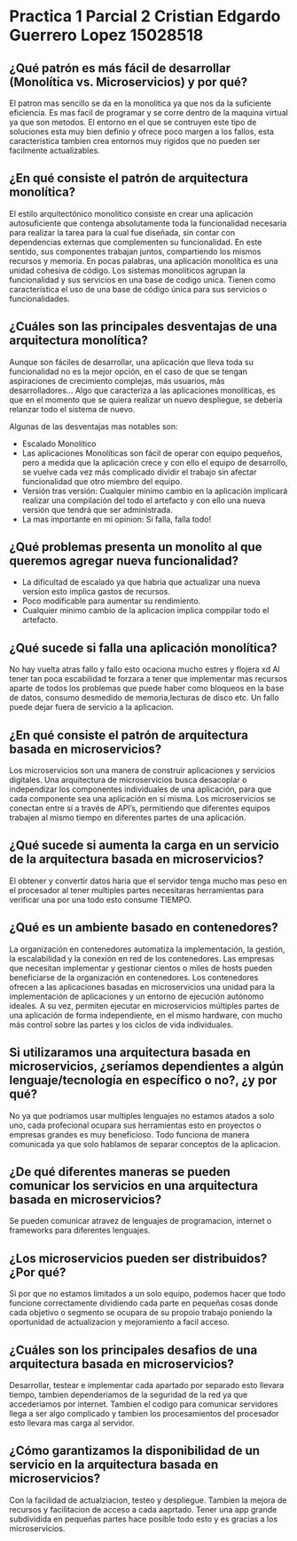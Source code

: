 # Practica 1 Parcial 2 Cristian Edgardo Guerrero Lopez 15028518

## ¿Qué patrón es más fácil de desarrollar (Monolítica vs. Microservicios) y por qué?

El patron mas sencillo se da en la monolitica ya que nos da la suficiente eficiencia. Es mas facil de programar y se corre dentro de la maquina virtual ya que son metodos.
 El entorno en el que se contruyen este tipo de soluciones esta muy bien definio y ofrece poco margen a los fallos, esta caracteristica tambien crea entornos muy rigidos que no pueden ser facilmente actualizables.

## ¿En qué consiste el patrón de arquitectura monolítica?
El estilo arquitectónico monolítico consiste en crear una aplicación autosuficiente que contenga absolutamente toda la funcionalidad necesaria para realizar la tarea para la cual fue diseñada, sin contar con dependencias externas que complementen su funcionalidad. En este sentido, sus componentes trabajan juntos, compartiendo los mismos recursos y memoria. En pocas palabras, una aplicación monolítica es una unidad cohesiva de código.
Los sistemas monoliticos agrupan la funcionalidad y sus servicios en una base de codigo unica.
Tienen como característica el uso de una base de código única para sus servicios o funcionalidades.

## ¿Cuáles son las principales desventajas de una arquitectura monolítica?
Aunque son fáciles de desarrollar, una aplicación que lleva toda su funcionalidad no es la mejor opción, en el caso de que se tengan aspiraciones de crecimiento complejas, más usuarios, más desarrolladores…
Algo que caracteriza a las aplicaciones monolíticas, es que en el momento que se quiera realizar un nuevo despliegue, se debería relanzar todo el sistema de nuevo.

Algunas de las desventajas mas notables son:
* Escalado Monolítico
* Las aplicaciones Monolíticas son fácil de operar con equipo pequeños, pero a medida que la aplicación crece y con ello el equipo de desarrollo, se vuelve cada vez más complicado dividir el trabajo sin afectar funcionalidad que otro miembro del equipo.
* Versión tras versión: Cualquier mínimo cambio en la aplicación implicará realizar una compilación del todo el artefacto y con ello una nueva versión que tendrá que ser administrada.
* La mas importante en mi opinion: Si falla, falla todo!

## ¿Qué problemas presenta un monolito al que queremos agregar nueva funcionalidad?
* La dificultad de escalado ya que habria que actualizar una nueva version esto implica gastos de recursos.
* Poco modificable para aumentar su rendimiento.
* Cualquier minimo cambio de la aplicacion implica comppilar todo el artefacto.

## ¿Qué sucede si falla una aplicación monolítica?
No hay vuelta atras fallo y fallo esto ocaciona mucho estres y flojera xd
Al tener tan poca escabilidad te forzara a tener que implementar mas recursos aparte de todos los problemas que puede haber como bloqueos en la base de datos, consumo desmedido de memoria,lecturas de disco etc. Un fallo puede dejar fuera de servicio a la aplicacion.

## ¿En qué consiste el patrón de arquitectura basada en microservicios?
Los microservicios son una manera de construir aplicaciones y servicios digitales. Una arquitectura de microservicios busca desacoplar o independizar los componentes individuales de una aplicación, para que cada componente sea una aplicación en sí misma. Los microservicios se conectan entre sí a través de API’s, permitiendo que diferentes equipos trabajen al mismo tiempo en diferentes partes de una aplicación.

## ¿Qué sucede si aumenta la carga en un servicio de la arquitectura basada en microservicios?
El obtener y convertir datos haria que el servidor tenga mucho mas peso en el procesador al tener multiples partes necesitaras herramientas para verificar una por una todo esto consume TIEMPO.

## ¿Qué es un ambiente basado en contenedores?
La organización en contenedores automatiza la implementación, la gestión, la escalabilidad y la conexión en red de los contenedores. Las empresas que necesitan implementar y gestionar cientos o miles de hosts pueden beneficiarse de la organización en contenedores.
Los contenedores ofrecen a las aplicaciones basadas en microservicios una unidad para la implementación de aplicaciones y un entorno de ejecución autónomo ideales. A su vez, permiten ejecutar en microservicios múltiples partes de una aplicación de forma independiente, en el mismo hardware, con mucho más control sobre las partes y los ciclos de vida individuales.

## Si utilizaramos una arquitectura basada en microservicios, ¿seríamos dependientes a algún lenguaje/tecnología en específico o no?, ¿y por qué?
No ya que podriamos usar multiples lenguajes no estamos atados a solo uno, cada profecional ocupara sus herramientas esto en proyectos o empresas grandes es muy beneficioso.
Todo funciona de manera comunicada ya que solo hablamos de separar conceptos de la aplicacion.

## ¿De qué diferentes maneras se pueden comunicar los servicios en una arquitectura basada en microservicios?
Se pueden comunicar atravez de lenguajes de programacion, internet o frameworks para diferentes lenguajes.

## ¿Los microservicios pueden ser distribuidos? ¿Por qué?
Si por que no estamos limitados a un solo equipo, podemos hacer que todo funcione correctamente dividiendo cada parte en pequeñas cosas donde cada objetivo o segmento se ocupara de su propoio trabajo poniendo la oportunidad de actualizacion y mejoramiento a facil acceso.

## ¿Cuáles son los principales desafios de una arquitectura basada en microservicios?
Desarrollar, testear e implementar cada apartado por separado esto llevara tiempo, tambien dependeriamos de la seguridad de la red ya que accederiamos por internet.
Tambien el codigo para comunicar servidores llega a ser algo complicado y tambien los procesamientos del procesador esto llevara mas carga al servidor.

## ¿Cómo garantizamos la disponibilidad de un servicio en la arquitectura basada en microservicios?
Con la facilidad de actualziacion, testeo y despliegue.
Tambien la mejora de recursos y facilitacion de acceso a cada aaprtado.
Tener una app grande subdividida en pequeñas partes hace posible todo esto y es gracias a los microservicios.